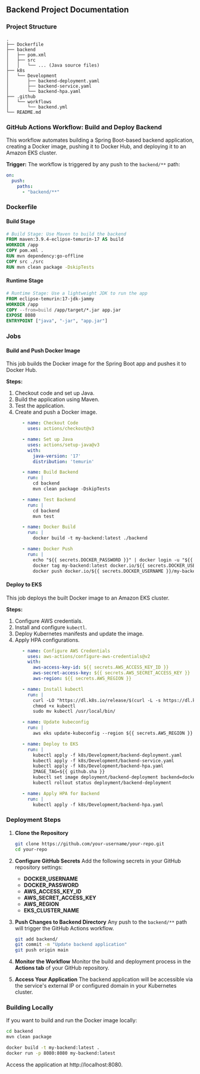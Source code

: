 ## Backend Project Documentation

### Project Structure

```plaintext
.
├── Dockerfile
├── backend
│   ├── pom.xml
│   ├── src
│   │   └── ... (Java source files)
├── k8s
│   └── Development
│       ├── backend-deployment.yaml
│       ├── backend-service.yaml
│       └── backend-hpa.yaml
├── .github
│   └── workflows
│       └── backend.yml
└── README.md
```

### GitHub Actions Workflow: Build and Deploy Backend

This workflow automates building a Spring Boot-based backend application, creating a Docker image, pushing it to Docker Hub, and deploying it to an Amazon EKS cluster.

**Trigger:** The workflow is triggered by any push to the `backend/**` path:

```yaml
on:
  push:
    paths:
      - "backend/**"
```

### Dockerfile

#### Build Stage

```dockerfile
# Build Stage: Use Maven to build the backend
FROM maven:3.9.4-eclipse-temurin-17 AS build
WORKDIR /app
COPY pom.xml .
RUN mvn dependency:go-offline
COPY src ./src
RUN mvn clean package -DskipTests
```

#### Runtime Stage

```dockerfile
# Runtime Stage: Use a lightweight JDK to run the app
FROM eclipse-temurin:17-jdk-jammy
WORKDIR /app
COPY --from=build /app/target/*.jar app.jar
EXPOSE 8080
ENTRYPOINT ["java", "-jar", "app.jar"]
```

### Jobs

#### Build and Push Docker Image

This job builds the Docker image for the Spring Boot app and pushes it to Docker Hub.

**Steps:**
1. Checkout code and set up Java.
2. Build the application using Maven.
3. Test the application.
4. Create and push a Docker image.

```yaml
      - name: Checkout Code
        uses: actions/checkout@v3

      - name: Set up Java
        uses: actions/setup-java@v3
        with:
          java-version: '17'
          distribution: 'temurin'

      - name: Build Backend
        run: |
          cd backend
          mvn clean package -DskipTests

      - name: Test Backend
        run: |
          cd backend
          mvn test

      - name: Docker Build
        run: |
          docker build -t my-backend:latest ./backend

      - name: Docker Push
        run: |
          echo "${{ secrets.DOCKER_PASSWORD }}" | docker login -u "${{ secrets.DOCKER_USERNAME }}" --password-stdin
          docker tag my-backend:latest docker.io/${{ secrets.DOCKER_USERNAME }}/my-backend:latest
          docker push docker.io/${{ secrets.DOCKER_USERNAME }}/my-backend:latest
```

#### Deploy to EKS

This job deploys the built Docker image to an Amazon EKS cluster.

**Steps:**
1. Configure AWS credentials.
2. Install and configure `kubectl`.
3. Deploy Kubernetes manifests and update the image.
4. Apply HPA configurations.

```yaml
      - name: Configure AWS Credentials
        uses: aws-actions/configure-aws-credentials@v2
        with:
          aws-access-key-id: ${{ secrets.AWS_ACCESS_KEY_ID }}
          aws-secret-access-key: ${{ secrets.AWS_SECRET_ACCESS_KEY }}
          aws-region: ${{ secrets.AWS_REGION }}

      - name: Install kubectl
        run: |
          curl -LO "https://dl.k8s.io/release/$(curl -L -s https://dl.k8s.io/release/stable.txt)/bin/linux/amd64/kubectl"
          chmod +x kubectl
          sudo mv kubectl /usr/local/bin/

      - name: Update kubeconfig
        run: |
          aws eks update-kubeconfig --region ${{ secrets.AWS_REGION }} --name ${{ secrets.EKS_CLUSTER_NAME }}

      - name: Deploy to EKS
        run: |
          kubectl apply -f k8s/Development/backend-deployment.yaml
          kubectl apply -f k8s/Development/backend-service.yaml
          kubectl apply -f k8s/Development/backend-hpa.yaml
          IMAGE_TAG=${{ github.sha }}
          kubectl set image deployment/backend-deployment backend=docker.io/${{ secrets.DOCKER_USERNAME }}/my-backend:${IMAGE_TAG}
          kubectl rollout status deployment/backend-deployment

      - name: Apply HPA for Backend
        run: |
          kubectl apply -f k8s/Development/backend-hpa.yaml
```

### Deployment Steps

1. **Clone the Repository**
   ```bash
   git clone https://github.com/your-username/your-repo.git
   cd your-repo
   ```

2. **Configure GitHub Secrets**
   Add the following secrets in your GitHub repository settings:

    - **DOCKER_USERNAME**
    - **DOCKER_PASSWORD**
    - **AWS_ACCESS_KEY_ID**
    - **AWS_SECRET_ACCESS_KEY**
    - **AWS_REGION**
    - **EKS_CLUSTER_NAME**

3. **Push Changes to Backend Directory**
   Any push to the `backend/**` path will trigger the GitHub Actions workflow.

   ```bash
   git add backend/
   git commit -m "Update backend application"
   git push origin main
   ```

4. **Monitor the Workflow**
   Monitor the build and deployment process in the **Actions tab** of your GitHub repository.

5. **Access Your Application**
   The backend application will be accessible via the service's external IP or configured domain in your Kubernetes cluster.

### Building Locally

If you want to build and run the Docker image locally:

```bash
cd backend
mvn clean package

docker build -t my-backend:latest .
docker run -p 8080:8080 my-backend:latest
```

Access the application at http://localhost:8080.

